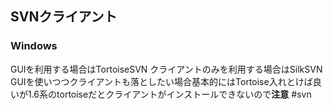 ## SVNクライアント
### Windows
GUIを利用する場合はTortoiseSVN
クライアントのみを利用する場合はSilkSVN
GUIを使いつつクライアントも落としたい場合基本的にはTortoise入れとけば良いが1.6系のtortoiseだとクライアントがインストールできないので**注意**
#svn